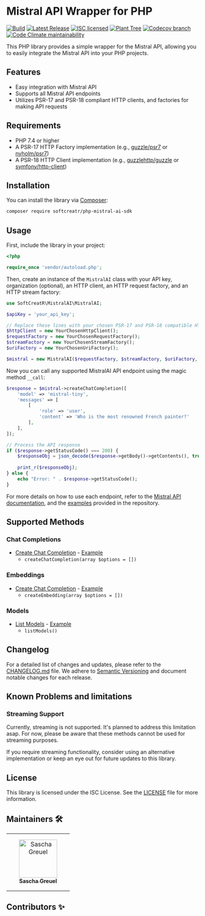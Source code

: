 # Mistral API Wrapper for PHP

[![Build](https://img.shields.io/github/actions/workflow/status/SoftCreatR/php-mistral-ai-sdk/.github/workflows/create-release.yml?branch=main)](https://github.com/SoftCreatR/php-mistral-ai-sdk/actions/workflows/create-release.yml) [![Latest Release](https://img.shields.io/packagist/v/SoftCreatR/php-mistral-ai-sdk?color=blue&label=Latest%20Release)](https://packagist.org/packages/softcreatr/php-mistral-ai-sdk) [![ISC licensed](https://img.shields.io/badge/license-ISC-blue.svg)](./LICENSE.md) [![Plant Tree](https://img.shields.io/badge/dynamic/json?color=brightgreen&label=Plant%20Tree&query=%24.total&url=https%3A%2F%2Fpublic.offset.earth%2Fusers%2Fsoftcreatr%2Ftrees)](https://ecologi.com/softcreatr?r=61212ab3fc69b8eb8a2014f4) [![Codecov branch](https://img.shields.io/codecov/c/github/SoftCreatR/php-mistral-ai-sdk)](https://codecov.io/gh/SoftCreatR/php-mistral-ai-sdk) [![Code Climate maintainability](https://img.shields.io/codeclimate/maintainability-percentage/SoftCreatR/php-mistral-ai-sdk)](https://codeclimate.com/github/SoftCreatR/php-mistral-ai-sdk)

This PHP library provides a simple wrapper for the Mistral API, allowing you to easily integrate the Mistral API into your PHP projects.


## Features

-   Easy integration with Mistral API
-   Supports all Mistral API endpoints
-   Utilizes PSR-17 and PSR-18 compliant HTTP clients, and factories for making API requests

## Requirements

-   PHP 7.4 or higher
-   A PSR-17 HTTP Factory implementation (e.g., [guzzle/psr7](https://github.com/guzzle/psr7) or [nyholm/psr7](https://github.com/Nyholm/psr7))
-   A PSR-18 HTTP Client implementation (e.g., [guzzlehttp/guzzle](https://github.com/guzzle/guzzle) or [symfony/http-client](https://github.com/symfony/http-client))

## Installation

You can install the library via [Composer](https://getcomposer.org/):

```bash
composer require softcreatr/php-mistral-ai-sdk
```

## Usage

First, include the library in your project:

```php
<?php

require_once 'vendor/autoload.php';
```

Then, create an instance of the `MistralAI` class with your API key, organization (optional), an HTTP client, an HTTP request factory, and an HTTP stream factory:

```php
use SoftCreatR\MistralAI\MistralAI;

$apiKey = 'your_api_key';

// Replace these lines with your chosen PSR-17 and PSR-18 compatible HTTP client and factories
$httpClient = new YourChosenHttpClient();
$requestFactory = new YourChosenRequestFactory();
$streamFactory = new YourChosenStreamFactory();
$uriFactory = new YourChosenUriFactory();

$mistral = new MistralAI($requestFactory, $streamFactory, $uriFactory, $httpClient, $apiKey);
```

Now you can call any supported MistralAI API endpoint using the magic method `__call`:

```php
$response = $mistral->createChatCompletion([
    'model' => 'mistral-tiny',
    'messages' => [
        [
            'role' => 'user',
            'content' => 'Who is the most renowned French painter?'
        ],
    ],
]);

// Process the API response
if ($response->getStatusCode() === 200) {
    $responseObj = json_decode($response->getBody()->getContents(), true);
    
    print_r($responseObj);
} else {
    echo "Error: " . $response->getStatusCode();
}
```

For more details on how to use each endpoint, refer to the [Mistral API documentation](https://docs.mistral.ai), and the [examples](https://github.com/SoftCreatR/php-mistral-ai-sdk/tree/main/examples) provided in the repository.

## Supported Methods

### Chat Completions
-   [Create Chat Completion](https://docs.mistral.ai/api/#operation/createChatCompletion) - [Example](https://github.com/SoftCreatR/php-mistral-ai-sdk/blob/main/examples/chat/createChatCompletion.php)
    -   `createChatCompletion(array $options = [])`

### Embeddings
-   [Create Chat Completion](https://docs.mistral.ai/api/#operation/createEmbedding) - [Example](https://github.com/SoftCreatR/php-mistral-ai-sdk/blob/main/examples/embeddings/createEmbedding.php)
    -   `createEmbedding(array $options = [])`

### Models
-   [List Models](https://docs.mistral.ai/api/#operation/listModels) - [Example](https://github.com/SoftCreatR/php-mistral-ai-sdk/blob/main/examples/models/listModels.php)
    -   `listModels()`

## Changelog

For a detailed list of changes and updates, please refer to the [CHANGELOG.md](https://github.com/SoftCreatR/php-mistral-ai-sdk/blob/main/CHANGELOG.md) file. We adhere to [Semantic Versioning](https://semver.org/spec/v2.0.0.html) and document notable changes for each release.

## Known Problems and limitations

### Streaming Support
Currently, streaming is not supported. It's planned to address this limitation asap. For now, please be aware that these methods cannot be used for streaming purposes.

If you require streaming functionality, consider using an alternative implementation or keep an eye out for future updates to this library.

## License

This library is licensed under the ISC License. See the [LICENSE](https://github.com/SoftCreatR/php-mistral-ai-sdk/blob/main/LICENSE.md) file for more information.

## Maintainers 🛠️

<table>
<tr>
    <td style="text-align:center;word-wrap:break-word;width:150px;height: 150px">
        <a href=https://github.com/SoftCreatR>
            <img src=https://avatars.githubusercontent.com/u/81188?v=4 width="100;" alt="Sascha Greuel"/>
            <br />
            <sub style="font-size:14px"><b>Sascha Greuel</b></sub>
        </a>
    </td>
</tr>
</table>

## Contributors ✨

<table>
<tr>
</tr>
</table>
